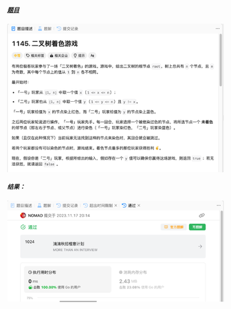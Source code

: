 ##### [题目](https://leetcode.cn/problems/binary-tree-coloring-game/)
![pic](img.png)
##### 结果：
![pic](result.png)